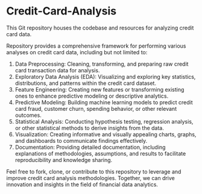 # Credit-Card-Analysis
This Git repository houses the codebase and resources for analyzing credit card data. 

Repository provides a comprehensive framework for performing various analyses on credit card data, including but not limited to:
1. Data Preprocessing: Cleaning, transforming, and preparing raw credit card transaction data for analysis.
2. Exploratory Data Analysis (EDA): Visualizing and exploring key statistics, distributions, and patterns within the credit card dataset.
3. Feature Engineering: Creating new features or transforming existing ones to enhance predictive modeling or descriptive analytics.
4. Predictive Modeling: Building machine learning models to predict credit card fraud, customer churn, spending behavior, or other relevant outcomes.
5. Statistical Analysis: Conducting hypothesis testing, regression analysis, or other statistical methods to derive insights from the data.
6. Visualization: Creating informative and visually appealing charts, graphs, and dashboards to communicate findings effectively.
7. Documentation: Providing detailed documentation, including explanations of methodologies, assumptions, and results to facilitate reproducibility and knowledge sharing.

Feel free to fork, clone, or contribute to this repository to leverage and improve credit card analysis methodologies. Together, we can drive innovation and insights in the field of financial data analytics.
